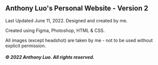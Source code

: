 ## Anthony Luo's Personal Website - Version 2

Last Updated June 11, 2022. Designed and created by me.

Created using Figma, Photoshop, HTML & CSS.

All images (except headshot) are taken by me - not to be used without explicit permission. 

##### © 2022 Anthony Luo. All rights reserved. 
